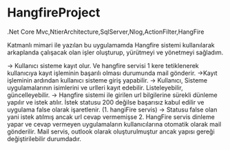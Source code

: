 # HangfireProject
.Net Core Mvc,NtierArchitecture,SqlServer,Nlog,ActionFilter,HangFire

Katmanlı mimari ile yazılan bu uygulamamda Hangfire sistemi kullanılarak arkaplanda çalışacak olan işler oluşturup, yürütmeyi ve yönetmeyi sağladım.

-> Kullanıcı sisteme kayıt olur. Ve hangfire servisi 1 kere tetiklenerek kullanıcıya kayıt işleminin başarılı olması durumunda mail gönderir.
->Kayıt işleminin ardından kullanıcı sisteme giriş yapabilir.
-> Kullanıcı, Sisteme uygulamalarının isimlerini ve urlleri kayıt edebilir. Listeleyebilir, güncelleyebilir.
-> Hangfire sistemi ile girilen url bilgilerine sürekli dünleme yapılır ve istek atılır. İstek statusu 200 değilse başarısız kabul edilir ve uygulama false olarak işaretlenir. (1. hangiFire servis)
-> Statusu false olan yani istek atılmış ancak url cevap vermemişse 2. HangFire servis dinleme yapar ve cevap vermeyen uygulamaların kullanıcılarına
otomatik olarak mail gönderilir. Mail servis, outlook olarak oluşturulmuştur ancak yapısı gereği değiştirilebilir durumdadır.


